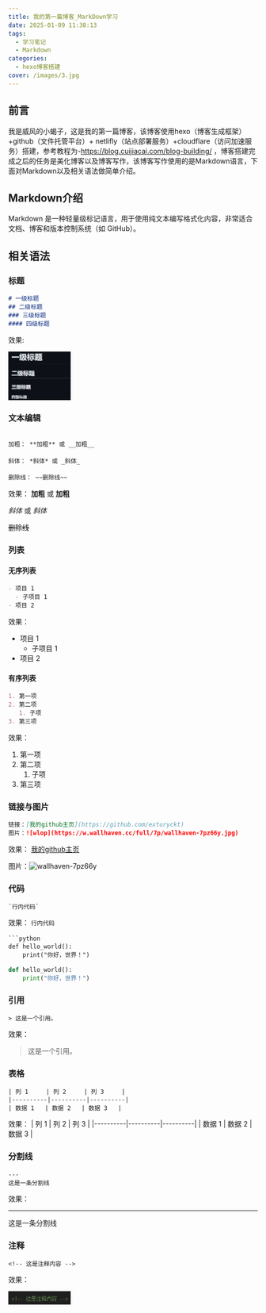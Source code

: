 ```yaml
---
title: 我的第一篇博客_MarkDown学习
date: 2025-01-09 11:38:13
tags:
  - 学习笔记
  - Markdown
categories:
  - hexo博客搭建      
cover: /images/3.jpg
---
```

## 前言
我是威风的小蝎子，这是我的第一篇博客，该博客使用hexo（博客生成框架）+github（文件托管平台）+ netlifly（站点部署服务）+cloudflare（访问加速服务）搭建，参考教程为-https://blog.cuijiacai.com/blog-building/
，博客搭建完成之后的任务是美化博客以及博客写作，该博客写作使用的是Markdown语言，下面对Markdown以及相关语法做简单介绍。
## Markdown介绍
Markdown 是一种轻量级标记语言，用于使用纯文本编写格式化内容，非常适合文档、博客和版本控制系统（如 GitHub）。
## 相关语法

### 标题
```markdown 语法
# 一级标题
## 二级标题
### 三级标题
#### 四级标题
```
效果:
<div style="text-align: left;">
  <img src="第一篇博客/image.png" style="display: block; margin: 0;" width="25%">
</div>

### 文本编辑

```markdown 语法

加粗： **加粗** 或 __加粗__

斜体： *斜体* 或 _斜体_

删除线： ~~删除线~~
```
效果：
**加粗** 或 __加粗__

 *斜体* 或 _斜体_

 ~~删除线~~

### 列表
#### 无序列表
``` markdown 语法
- 项目 1
  - 子项目 1
- 项目 2
```
效果：
- 项目 1
  - 子项目 1
- 项目 2
#### 有序列表
``` markdown 
1. 第一项
2. 第二项
   1. 子项
3. 第三项
```
效果：
1. 第一项
2. 第二项
   1. 子项
3. 第三项
### 链接与图片
``` markdown
链接：[我的github主页](https://github.com/exturyckt)
图片：![wlop](https://w.wallhaven.cc/full/7p/wallhaven-7pz66y.jpg)
```
效果：
[我的github主页](https://github.com/exturyckt)

图片：![wallhaven-7pz66y](第一篇博客/wallhaven-7pz66y.jpg)

### 代码
```
`行内代码`
```
效果：
`行内代码`

```
​```python
def hello_world():
    print("你好，世界！")
```

```python
def hello_world():
    print("你好，世界！")
```

### 引用
``` mMrkdown
> 这是一个引用。
```
效果：
> 这是一个引用。

### 表格
```
| 列 1     | 列 2     | 列 3     |
|----------|----------|----------|
| 数据 1   | 数据 2   | 数据 3   |
```
效果：
| 列 1     | 列 2     | 列 3     |
|----------|----------|----------|
| 数据 1   | 数据 2   | 数据 3   |

### 分割线
```
---
这是一条分割线
```
效果：

---
这是一条分割线

### 注释
```
<!-- 这是注释内容 -->
```
效果：
<!-- 这是注释内容 -->
<div style="text-align: left;">
  <img src="第一篇博客/image-6.png" style="display: block; margin: 0;" width="25%">
</div>




<!-- ``` bash
$ hexo new "My New Post"
```

More info: [Writing](https://hexo.io/docs/writing.html)

### Run server

​``` bash
$ hexo server
```

More info: [Server](https://hexo.io/docs/server.html)

### Generate static files

``` bash
$ hexo generate
```

More info: [Generating](https://hexo.io/docs/generating.html)

### Deploy to remote sites

``` bash
$ hexo deploy
```

More info: [Deployment](https://hexo.io/docs/one-command-deployment.html) -->
